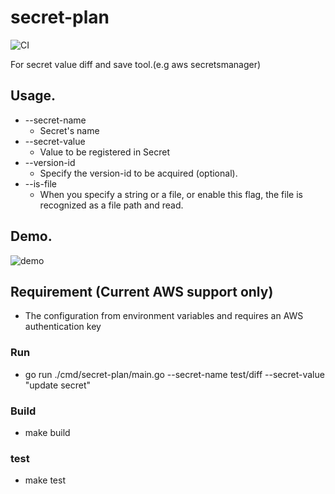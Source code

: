 # secret-plan

![CI](https://github.com/yutachaos/secret-plan/workflows/CI/badge.svg)

For secret value diff and save tool.(e.g aws secretsmanager)

## Usage. 
- --secret-name
   - Secret's name 
- --secret-value 
   - Value to be registered in Secret
- --version-id
   - Specify the version-id to be acquired (optional).
- --is-file
   - When you specify a string or a file, or enable this flag, the file is recognized as a file path and read.

## Demo. 

![demo](./demo.gif)

## Requirement (Current AWS support only)
- The configuration from environment variables and requires an AWS authentication key

### Run
- go run ./cmd/secret-plan/main.go --secret-name test/diff --secret-value "update secret"

### Build
- make build

### test 
- make test 
